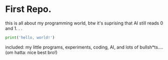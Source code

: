 # First Repo.
this is all about my programming world, btw it's suprising that AI still reads 0 and 1.
.
.

```python
print('hello, world!')
```
included: my little programs, experiments, coding, AI, and lots of bullsh*ts....
(om hatta: nice best bro!)
